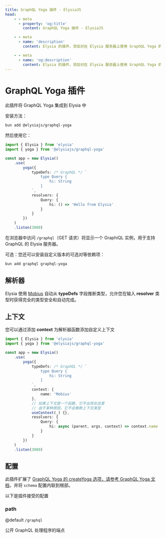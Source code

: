 ```yaml
---
title: GraphQL Yoga 插件 - ElysiaJS
head:
    - - meta
      - property: 'og:title'
        content: GraphQL Yoga 插件 - ElysiaJS

    - - meta
      - name: 'description'
        content: Elysia 的插件，添加对在 Elysia 服务器上使用 GraphQL Yoga 的支持。开始可以使用“bun add graphql graphql-yoga @elysiajs/graphql-yoga”安装此插件。

    - - meta
      - name: 'og:description'
        content: Elysia 的插件，添加对在 Elysia 服务器上使用 GraphQL Yoga 的支持。开始可以使用“bun add graphql graphql-yoga @elysiajs/graphql-yoga”安装此插件。
---
```


# GraphQL Yoga 插件

此插件将 GraphQL Yoga 集成到 Elysia 中

安装方法：

```bash
bun add @elysiajs/graphql-yoga
```

然后使用它：

```typescript twoslash
import { Elysia } from 'elysia'
import { yoga } from '@elysiajs/graphql-yoga'

const app = new Elysia()
	.use(
		yoga({
			typeDefs: /* GraphQL */ `
				type Query {
					hi: String
				}
			`,
			resolvers: {
				Query: {
					hi: () => 'Hello from Elysia'
				}
			}
		})
	)
	.listen(3000)
```

在浏览器中访问 `/graphql`（GET 请求）将显示一个 GraphiQL 实例，用于支持 GraphQL 的 Elysia 服务器。

可选：您还可以安装自定义版本的可选对等依赖项：

```bash
bun add graphql graphql-yoga
```

## 解析器

Elysia 使用 [Mobius](https://github.com/saltyaom/mobius) 自动从 **typeDefs** 字段推断类型，允许您在输入 **resolver** 类型时获得完全的类型安全和自动完成。

## 上下文

您可以通过添加 **context** 为解析器函数添加自定义上下文

```ts
import { Elysia } from 'elysia'
import { yoga } from '@elysiajs/graphql-yoga'

const app = new Elysia()
	.use(
		yoga({
			typeDefs: /* GraphQL */ `
				type Query {
					hi: String
				}
			`,
			context: {
				name: 'Mobius'
			},
			// 如果上下文是一个函数，它不出现在这里
			// 由于某种原因，它不会推断上下文类型
			useContext(_) {},
			resolvers: {
				Query: {
					hi: async (parent, args, context) => context.name
				}
			}
		})
	)
	.listen(3000)
```

## 配置

此插件扩展了 [GraphQL Yoga 的 createYoga 选项，请参考 GraphQL Yoga 文档](https://the-guild.dev/graphql/yoga-server/docs)，并将 `schema` 配置内联到根部。

以下是插件接受的配置

### path

@default `/graphql`

公开 GraphQL 处理程序的端点